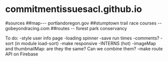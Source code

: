 # commitmentissuesacl.github.io
#sources
##map--- portlandoregon.gov
##stumptown trail race courses -- gobeyondracing.com
##routes -- forest park conservancy


To do:
-style user info page
-loading spinner
-save run times
-comments?
-sort (in module load-sort)
-make responsive
-INTERNS (hot)
-imageMap and thumbnailMap: are they the same? Can we combine them?
-make route API on Firebase